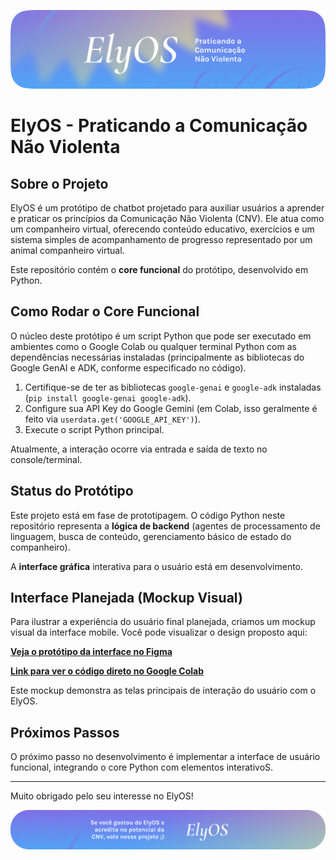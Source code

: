 ![Banner do Projeto ElyOS](img/elyos_banner_horizontal.png)
# ElyOS - Praticando a Comunicação Não Violenta

## Sobre o Projeto

ElyOS é um protótipo de chatbot projetado para auxiliar usuários a aprender e praticar os princípios da Comunicação Não Violenta (CNV). Ele atua como um companheiro virtual, oferecendo conteúdo educativo, exercícios e um sistema simples de acompanhamento de progresso representado por um animal companheiro virtual.

Este repositório contém o **core funcional** do protótipo, desenvolvido em Python.

## Como Rodar o Core Funcional

O núcleo deste protótipo é um script Python que pode ser executado em ambientes como o Google Colab ou qualquer terminal Python com as dependências necessárias instaladas (principalmente as bibliotecas do Google GenAI e ADK, conforme especificado no código).

1.  Certifique-se de ter as bibliotecas `google-genai` e `google-adk` instaladas (`pip install google-genai google-adk`).
2.  Configure sua API Key do Google Gemini (em Colab, isso geralmente é feito via `userdata.get('GOOGLE_API_KEY')`).
3.  Execute o script Python principal.

Atualmente, a interação ocorre via entrada e saída de texto no console/terminal.

## Status do Protótipo

Este projeto está em fase de prototipagem. O código Python neste repositório representa a **lógica de backend** (agentes de processamento de linguagem, busca de conteúdo, gerenciamento básico de estado do companheiro).

A **interface gráfica** interativa para o usuário está em desenvolvimento.

## Interface Planejada (Mockup Visual)

Para ilustrar a experiência do usuário final planejada, criamos um mockup visual da interface mobile. Você pode visualizar o design proposto aqui:

[**Veja o protótipo da interface no Figma**](https://www.figma.com/proto/0hHZWy4FhENz0QWhhcaPNj/Chatbot?page-id=43%3A8161&node-id=47-377&p=f&viewport=255%2C244%2C0.58&t=jMnI4K8SJqcg1u4x-1&scaling=min-zoom&content-scaling=fixed)

[**Link para ver o código direto no Google Colab**](https://colab.research.google.com/drive/16Kk2JcQw9uTwa_p4SsAF-2_s6z5z3CAX?usp=sharing)

Este mockup demonstra as telas principais de interação do usuário com o ElyOS.

## Próximos Passos

O próximo passo no desenvolvimento é implementar a interface de usuário funcional, integrando o core Python com elementos interativoS.

---

Muito obrigado pelo seu interesse no ElyOS!

![Banner do Projeto ElyOS](img/elyos_footer.png)
